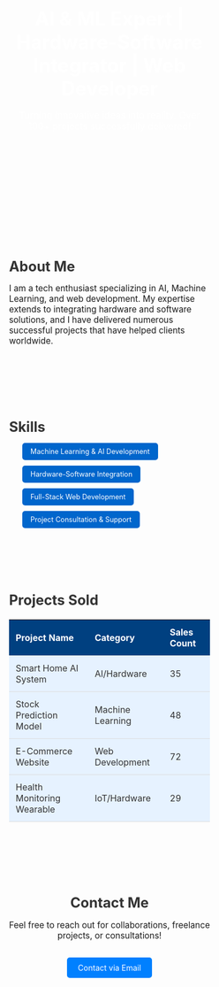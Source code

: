 <!DOCTYPE html>
<html lang="en">
<head>
  <meta charset="UTF-8">
  <meta name="viewport" content="width=device-width, initial-scale=1.0">
  <title>GitHub Profile - AI & Web Developer</title>
  <style>
    /* Global Styles */
    * {
      margin: 0;
      padding: 0;
      box-sizing: border-box;
    }

    body {
      font-family: 'Roboto', sans-serif;
      color: #333;
      line-height: 1.6;
      background: #f4f4f9;
    }

    /* Profile Header */
    .profile-header {
      background-image: url('header-image.png'); /* Use your profile header image here */
      background-size: cover;
      background-position: center;
      text-align: center;
      color: #fff;
      padding: 80px 20px;
    }

    .profile-header h1 {
      font-size: 2.5em;
      margin-bottom: 0.5em;
    }

    .profile-header p {
      font-size: 1.2em;
    }

    /* Section Styles */
    .about, .skills, .projects, .contact {
      padding: 40px 20px;
      max-width: 800px;
      margin: auto;
    }

    h2 {
      font-size: 1.8em;
      margin-bottom: 10px;
      color: #333;
    }

    .about p, .contact p {
      font-size: 1.1em;
    }

    /* Skills Section */
    .skills ul {
      list-style: none;
      display: flex;
      flex-wrap: wrap;
      gap: 10px;
    }

    .skills li {
      background: #0066cc;
      color: #fff;
      padding: 8px 15px;
      border-radius: 5px;
      font-size: 0.9em;
    }

    /* Projects Table */
    .projects table {
      width: 100%;
      border-collapse: collapse;
      margin-top: 20px;
    }

    .projects th, .projects td {
      padding: 12px;
      text-align: left;
      border-bottom: 1px solid #ddd;
    }

    .projects th {
      background-color: #004080;
      color: #fff;
      font-weight: 700;
    }

    .projects td {
      background-color: #e6f2ff;
      color: #333;
    }

    /* Contact Section */
    .contact {
      text-align: center;
    }

    .contact-btn {
      display: inline-block;
      margin-top: 15px;
      padding: 10px 20px;
      color: #fff;
      background-color: #0080ff;
      border-radius: 5px;
      text-decoration: none;
    }

    .contact-btn:hover {
      background-color: #0059b3;
    }
  </style>
</head>
<body>

  <!-- Profile Header with Background Image -->
  <header class="profile-header">
    <div class="header-content">
      <h1>AI & ML Expert | Hardware-Software Integrator | Web Developer</h1>
      <p>Turning innovative ideas into reality. Over 100+ projects successfully delivered!</p>
    </div>
  </header>

  <!-- About Section -->
  <section class="about">
    <h2>About Me</h2>
    <p>I am a tech enthusiast specializing in AI, Machine Learning, and web development. My expertise extends to integrating hardware and software solutions, and I have delivered numerous successful projects that have helped clients worldwide.</p>
  </section>

  <!-- Skills Section -->
  <section class="skills">
    <h2>Skills</h2>
    <ul>
      <li>Machine Learning & AI Development</li>
      <li>Hardware-Software Integration</li>
      <li>Full-Stack Web Development</li>
      <li>Project Consultation & Support</li>
    </ul>
  </section>

  <!-- Projects Sold Table -->
  <section class="projects">
    <h2>Projects Sold</h2>
    <table>
      <thead>
        <tr>
          <th>Project Name</th>
          <th>Category</th>
          <th>Sales Count</th>
        </tr>
      </thead>
      <tbody>
        <tr>
          <td>Smart Home AI System</td>
          <td>AI/Hardware</td>
          <td>35</td>
        </tr>
        <tr>
          <td>Stock Prediction Model</td>
          <td>Machine Learning</td>
          <td>48</td>
        </tr>
        <tr>
          <td>E-Commerce Website</td>
          <td>Web Development</td>
          <td>72</td>
        </tr>
        <tr>
          <td>Health Monitoring Wearable</td>
          <td>IoT/Hardware</td>
          <td>29</td>
        </tr>
      </tbody>
    </table>
  </section>

  <!-- Contact Section -->
  <section class="contact">
    <h2>Contact Me</h2>
    <p>Feel free to reach out for collaborations, freelance projects, or consultations!</p>
    <a href="mailto:youremail@example.com" class="contact-btn">Contact via Email</a>
  </section>

</body>
</html>

